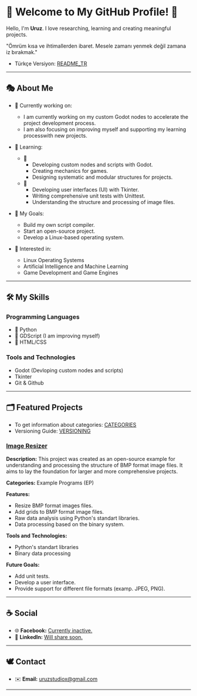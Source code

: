 # 🐺 Welcome to My GitHub Profile! 🍁
Hello, I'm **Uruz**. I love researching, learning and creating meaningful projects.

"Ömrüm kısa ve ihtimallerden ibaret. Mesele zamanı yenmek değil zamana iz bırakmak."
- Türkçe Versiyon: [README_TR](README_TR.md)

---

## 🎭 About Me
- 📑 Currently working on:
  <!-- - I am currently working on Python modules to accelerate the project
  development process. -->
  - I am currently working on my custom Godot nodes to accelerate the project
  development process.
  - I am also focusing on improving myself and supporting my learning 
  processwith new projects.
  
- 🌱 Learning:
  - 🥇
    - Developing custom nodes and scripts with Godot.
    - Creating mechanics for games.
    - Designing systematic and modular structures for projects.
  - 🥈
    - Developing user interfaces (UI) with Tkinter.
    - Writing comprehensive unit tests with Unittest.
    - Understanding the structure and processing of image files.
  
- 🎯 My Goals:
  - Build my own script compiler.
  - Start an open-source project.
  - Develop a Linux-based operating system.

- 🔎 Interested in:
  - Linux Operating Systems
  - Artificial Intelligence and Machine Learning
  - Game Development and Game Engines

---

## 🛠️ My Skills

### Programming Languages
- 🥇 Python
- 🥈 GDScript (I am improving myself)
- 🥉 HTML/CSS

###  Tools and Technologies
- Godot (Devloping custom nodes and scripts)
- Tkinter
- Git & Github

---

## 🗂️ Featured Projects
- To get information about categories: [CATEGORIES](docs/eng/CATEGORIES.md)
- Versioning Guide: [VERSIONING](docs/eng/VERSIONING.md)

### [Image Resizer](https://github.com/uruzstudiox/ImageResizer)
**Description:**
This project was created as an open-source example for understanding and
processing the structure of BMP format image files. It aims to lay the
foundation for larger and more comprehensive projects.

**Categories:** Example Programs (EP)

**Features:**
- Resize BMP format images files.
- Add grids to BMP format image files.
- Raw data analysis using Python's standart libraries.
- Data processing based on the binary system.

**Tools and Technologies:**
- Python's standart libraries
- Binary data processing

**Future Goals:**
- Add unit tests.
- Develop a user interface.
- Provide support for different file formats (examp. JPEG, PNG).

---

## ☕ Social
- 🌐 **Facebook:** [Currently inactive.]()
- 🤝 **LinkedIn:** [Will share soon.]()

---

## 🕊️ Contact
  - ✉️ **Email:** [uruzstudiox@gmail.com](mailto:uruzstudiox@gmail.com)

---
